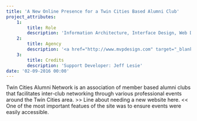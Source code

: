```yaml
---
title: 'A New Online Presence for a Twin Cities Based Alumni Club'
project_attributes:
    1:
        title: Role
        description: 'Information Architecture, Interface Design, Web Development'
    2:
        title: Agency
        description: '<a href="http://www.mvpdesign.com" target="_blank">MVP Marketing + Design</a>'
    3:
        title: Credits
        description: 'Support Developer: Jeff Lesie'
date: '02-09-2016 00:00'
---
```


Twin Cities Alumni Network is an association of member based alumni clubs that facilitates inter-club networking through various professional events around the Twin Cities area. >> Line about needing a new website here. << One of the most important featues of the site was to ensure events were easily accessible. 